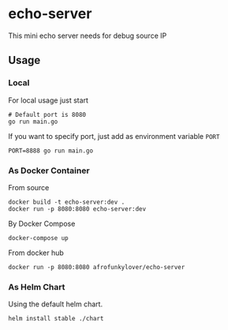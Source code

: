 # echo-server

This mini echo server needs for debug source IP

## Usage

### Local
For local usage just start
```shell
# Default port is 8080
go run main.go 
```
If you want to specify port, just add as environment variable `PORT`
```shell
PORT=8888 go run main.go
```

### As Docker Container

From source
```shell
docker build -t echo-server:dev .
docker run -p 8080:8080 echo-server:dev
```

By Docker Compose
```shell
docker-compose up
```

From docker hub
```shell
docker run -p 8080:8080 afrofunkylover/echo-server
```

### As Helm Chart

Using the default helm chart.
```shell
helm install stable ./chart
```
